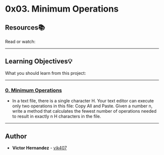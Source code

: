# 0x03. Minimum Operations

## Resources:books:
Read or watch:

---
## Learning Objectives:bulb:
What you should learn from this project:

---

### [0. Minimum Operations](./0-minoperations.py)
* In a text file, there is a single character H. Your text editor can execute only two operations in this file: Copy All and Paste. Given a number n, write a method that calculates the fewest number of operations needed to result in exactly n H characters in the file.

---

## Author
* **Victor Hernandez** - [vik407](https://www.github.com/vik407)